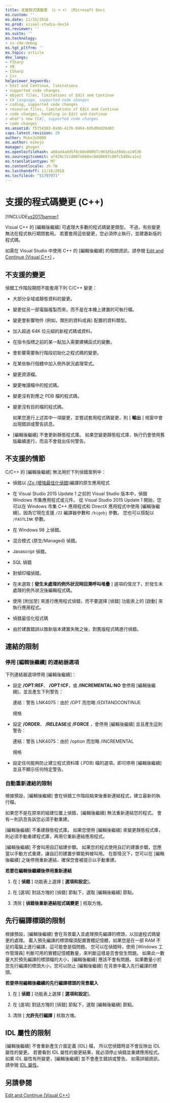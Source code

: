 ```yaml
---
title: 支援程式碼變更 （c + +） |Microsoft Docs
ms.custom: ''
ms.date: 11/15/2016
ms.prod: visual-studio-dev14
ms.reviewer: ''
ms.suite: ''
ms.technology:
- vs-ide-debug
ms.tgt_pltfrm: ''
ms.topic: article
dev_langs:
- FSharp
- VB
- CSharp
- C++
helpviewer_keywords:
- Edit and Continue, limitations
- supported code changes
- object files, limitations of Edit and Continue
- C# language, supported code changes
- coding, supported code changes
- resource files, limitations of Edit and Continue
- code changes, handling in Edit and Continue
- what's new [C#], supported code changes
- code changes
ms.assetid: f5754363-8a56-417b-b904-b05d9dd26d03
caps.latest.revision: 29
author: MikeJo5000
ms.author: mikejo
manager: ghogen
ms.openlocfilehash: a68ad4add5f8c08e00067c903d5ba3946ca14538
ms.sourcegitcommit: af428c7ccd007e668ec0dd8697c88fc5d8bca1e2
ms.translationtype: MT
ms.contentlocale: zh-TW
ms.lasthandoff: 11/16/2018
ms.locfileid: "51797971"
---
```

# <a name="supported-code-changes-c"></a>支援的程式碼變更 (C++)
[!INCLUDE[vs2017banner](../includes/vs2017banner.md)]

Visual C++ 的 [編輯後繼續] 可處理大多數的程式碼變更類型。 不過，有些變更無法在程式執行期間套用。 若要套用這些變更，您必須停止執行，並建置新版的程式碼。  
  
 如需在 Visual Studio 中使用 C++ 的 [編輯後繼續] 的相關資訊，請參閱 [Edit and Continue (Visual C++)](../debugger/edit-and-continue-visual-cpp.md) 。  
  
##  <a name="BKMK_Unsupported_changes"></a> 不支援的變更  
 偵錯工作階段期間不能套用下列 C/C++ 變更：  
  
- 大部分全域或靜態資料的變更。  
  
- 變更從另一部電腦複製而來，而不是在本機上建置的可執行檔。  
  
- 變更會影響物件 (例如，類別的資料成員) 配置的資料類型。  
  
- 加入超過 64K 位元組的新程式碼或資料。  
  
- 在指令指標之前的某一點加入需要建構函式的變數。  
  
- 會影響需要執行階段初始化之程式碼的變更。  
  
- 在某些執行個體中加入例外狀況處理常式。  
  
- 變更資源檔。  
  
- 變更唯讀檔中的程式碼。  
  
- 變更沒有對應之 PDB 檔的程式碼。  
  
- 變更沒有目的檔的程式碼。  
  
  如果您進行上述其中一項變更，並嘗試套用程式碼變更，則 [ **輸出** ] 視窗中會出現錯誤或警告訊息。  
  
- [編輯後繼續] 不會更新靜態程式庫。 如果您變更靜態程式庫，執行仍會使用舊版繼續進行，而且不會發出任何警告。  
  
##  <a name="BKMK_Unsupported_scenarios"></a> 不支援的情節  
 C/C++ 的 [編輯後繼續] 無法用於下列偵錯案例中：  
  
-   偵錯以 [/Zo (增強最佳化偵錯)](http://msdn.microsoft.com/library/eea8d89a-7fe0-4fe1-86b2-7689bbebbd7f)編譯的原生應用程式  
  
-   在 Visual Studio 2015 Update 1 之前的 Visual Studio 版本中，偵錯 Windows 市集應用程式或元件。 從 Visual Studio 2015 Update 1 開始，您可以在 Windows 市集 C++ 應用程式和 DirectX 應用程式中使用 [編輯後繼續]，因為它現在支援 `/ZI` 編譯器參數和  `/bigobj` 參數。 您也可以搭配以 `/FASTLINK` 參數。  
  
-   在 Windows 98 上偵錯。  
  
-   混合模式 (原生/Managed) 偵錯。  
  
-   Javascript 偵錯。  
  
-   SQL 偵錯  
  
-   對傾印檔偵錯。  
  
-   在未選取 [ **發生未處理的例外狀況時回溯呼叫堆疊** ] 選項的情況下，於發生未處理的例外狀況後編輯程式碼。  
  
-   使用 [附加至]  來進行應用程式偵錯，而不要選擇 [偵錯]  功能表上的 [啟動]  來執行應用程式。  
  
-   偵錯最佳化程式碼  
  
-   由於建置錯誤以致新版本建置失敗之後，對舊版程式碼進行偵錯。  
  
##  <a name="BKMK_Linking_limitations"></a> 連結的限制  
  
###  <a name="BKMK_Linker_options_that_disable_Edit_and_Continue"></a> 停用 [編輯後繼續] 的連結器選項  
 下列連結器選項停用 [編輯後繼續]：  
  
-   設定 **/OPT:REF**、 **/OPT:ICF**，或 **/INCREMENTAL:NO** 會停用 [編輯後繼續]，並且產生下列警告：  
  
     連結：警告 LNK4075：由於 /OPT 而忽略 /EDITANDCONTINUE  
  
     規格  
  
-   設定 **/ORDER**、 **/RELEASE**或 **/FORCE** ，會停用 [編輯後繼續] 並且產生這則警告：  
  
     連結：警告 LNK4075：由於 /option 而忽略 /INCREMENTAL  
  
     規格  
  
-   設定任何能夠防止建立程式資料庫 (.PDB) 檔的選項，即可停用 [編輯後繼續] 並且不顯示任何特定警告。  
  
###  <a name="BKMK_Auto_relinking_limitations"></a> 自動重新連結的限制  
 根據預設，[編輯後繼續] 會在偵錯工作階段結束後重新連結程式，建立最新的執行檔。  
  
 如果您不是在原來的組建位置上偵錯，[編輯後繼續] 無法重新連結您的程式。 會有一則訊息告訴您必須手動重建。  
  
 [編輯後繼續] 不重建靜態程式庫。 如果您使用 [編輯後繼續] 來變更靜態程式庫，則必須手動重建程式庫，再用它重新連結應用程式。  
  
 [編輯後繼續] 不會叫用自訂組建步驟。 如果您的程式使用自訂的建置步驟，您應當以手動方式重建，讓自訂的建置步驟能夠被叫用。 在那情況下，您可以在 [編輯後繼續] 之後停用重新連結，確保您會被提示以手動重建。  
  
 **若要在編輯後繼續後停用重新連結**  
  
1.  在 [ **偵錯** ] 功能表上選擇 [ **選項和設定**]。  
  
2.  在 [選項]  對話方塊的 [偵錯]  節點下，選取 [編輯後繼續]  節點。  
  
3.  清除 [ **偵錯後重新連結程式碼變更** ] 核取方塊。  
  
##  <a name="BKMK_Precompiled_Header_Limitations"></a> 先行編譯標頭的限制  
 根據預設，[編輯後繼續] 會在背景載入並處理預先編譯的標頭，以加速程式碼變更的處理。 載入預先編譯的標頭檔須配置實體記憶體，如果您是在一部 RAM 不足的電腦上進行編譯，這可能會是個問題。 您可以在偵錯時，使用 [Windows 工作管理員] 判斷可用的實體記憶體數量，來判斷這樣是否會發生問題。 如果此一數量大於預先編譯的標頭檔的大小，[編輯後繼續] 應該不會有問題。 如果數量小於您先行編譯的標頭大小，您可以防止 [編輯後繼續] 在背景中載入先行編譯的標頭。  
  
 **若要停用編輯後繼續的先行編譯標頭的背景載入**  
  
1.  在 [ **偵錯** ] 功能表上選擇 [ **選項和設定**]。  
  
2.  在 [選項]  對話方塊的 [偵錯]  節點下，選取 [編輯後繼續]  節點。  
  
3.  清除 [ **允許先行編譯** ] 核取方塊。  
  
##  <a name="BKMK_IDL_Attribute_Limitations"></a> IDL 屬性的限制  
 [編輯後繼續] 不會重新產生介面定義 (IDL) 檔， 所以您偵錯時並不會反映出 IDL 屬性的變更。 若要看到 IDL 屬性的變更結果，就必須停止偵錯並重建應用程式。 如果 IDL 屬性有所變更，[編輯後繼續] 並不會產生錯誤或警告。 如需詳細資訊，請參閱 [IDL 屬性](http://msdn.microsoft.com/library/04c596f4-c97b-4952-8053-316678b1d0b6)。  
  
## <a name="see-also"></a>另請參閱  
 [Edit and Continue (Visual C++)](../debugger/edit-and-continue-visual-cpp.md)



